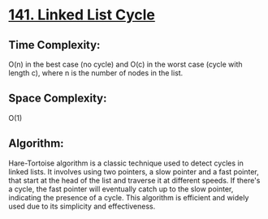 # [141. Linked List Cycle](https://leetcode.com/problems/linked-list-cycle/description/)


## Time Complexity: 
O(n) in the best case (no cycle) and O(c) in the worst case (cycle with length c), where n is the number of nodes in the list.

## Space Complexity: 
O(1)

## Algorithm: 
Hare-Tortoise algorithm is a classic technique used to detect cycles in linked lists. It involves using two pointers, a slow pointer and a fast pointer, that start at the head of the list and traverse it at different speeds. If there's a cycle, the fast pointer will eventually catch up to the slow pointer, indicating the presence of a cycle. This algorithm is efficient and widely used due to its simplicity and effectiveness.